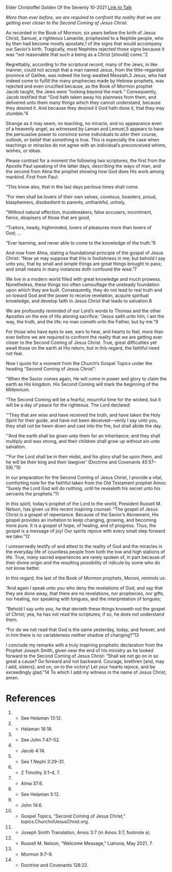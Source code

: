 Elder Christoffel Golden
Of the Seventy
10-2021
[Link to Talk](https://www.churchofjesuschrist.org/study/general-conference/2021/10/27golden?lang=eng)

_More than ever before, we are required to confront the reality that we are getting ever closer to the Second Coming of Jesus Christ._

As recorded in the Book of Mormon, six years before the birth of Jesus Christ, Samuel, a righteous Lamanite, prophesied to a Nephite people, who by then had become mostly apostate,1 of the signs that would accompany our Savior’s birth. Tragically, most Nephites rejected those signs because it was “not reasonable that such a being as a Christ [should] come.”2

Regrettably, according to the scriptural record, many of the Jews, in like manner, could not accept that a man named Jesus, from the little-regarded province of Galilee, was indeed the long-awaited Messiah.3 Jesus, who had indeed come to fulfill the many prophecies made by Hebrew prophets, was rejected and even crucified because, as the Book of Mormon prophet Jacob taught, the Jews were “looking beyond the mark.” Consequently, Jacob testified that “God hath taken away his plainness from them, and delivered unto them many things which they cannot understand, because they desired it. And because they desired it God hath done it, that they may stumble.”4

Strange as it may seem, no teaching, no miracle, and no appearance even of a heavenly angel, as witnessed by Laman and Lemuel,5 appears to have the persuasive power to convince some individuals to alter their course, outlook, or belief that something is true. This is especially the case when teachings or miracles do not agree with an individual’s preconceived whims, wishes, or ideas.

Please contrast for a moment the following two scriptures, the first from the Apostle Paul speaking of the latter days, describing the ways of man, and the second from Alma the prophet showing how God does His work among mankind. First from Paul:

“This know also, that in the last days perilous times shall come.

“For men shall be lovers of their own selves, covetous, boasters, proud, blasphemers, disobedient to parents, unthankful, unholy,

“Without natural affection, trucebreakers, false accusers, incontinent, fierce, despisers of those that are good,

“Traitors, heady, highminded, lovers of pleasures more than lovers of God; …

“Ever learning, and never able to come to the knowledge of the truth.”6

And now from Alma, stating a foundational principle of the gospel of Jesus Christ: “Now ye may suppose that this is foolishness in me; but behold I say unto you, that by small and simple things are great things brought to pass; and small means in many instances doth confound the wise.”7

We live in a modern world filled with great knowledge and much prowess. Nonetheless, these things too often camouflage the unsteady foundation upon which they are built. Consequently, they do not lead to real truth and on toward God and the power to receive revelation, acquire spiritual knowledge, and develop faith in Jesus Christ that leads to salvation.8

We are profoundly reminded of our Lord’s words to Thomas and the other Apostles on the eve of His atoning sacrifice: “Jesus saith unto him, I am the way, the truth, and the life: no man cometh unto the Father, but by me.”9



For those who have eyes to see, ears to hear, and hearts to feel, more than ever before we are required to confront the reality that we are getting ever closer to the Second Coming of Jesus Christ. True, great difficulties yet await those on the earth at His return, but in this regard, the faithful need not fear.

Now I quote for a moment from the Church’s Gospel Topics under the heading “Second Coming of Jesus Christ”:

“When the Savior comes again, He will come in power and glory to claim the earth as His kingdom. His Second Coming will mark the beginning of the Millennium.

“The Second Coming will be a fearful, mournful time for the wicked, but it will be a day of peace for the righteous. The Lord declared:

“‘They that are wise and have received the truth, and have taken the Holy Spirit for their guide, and have not been deceived﻿—verily I say unto you, they shall not be hewn down and cast into the fire, but shall abide the day.

“‘And the earth shall be given unto them for an inheritance; and they shall multiply and wax strong, and their children shall grow up without sin unto salvation.

“‘For the Lord shall be in their midst, and his glory shall be upon them, and he will be their king and their lawgiver’ (Doctrine and Covenants 45:57–59).”10

In our preparation for the Second Coming of Jesus Christ, I provide a vital, comforting note for the faithful taken from the Old Testament prophet Amos: “Surely the Lord God will do nothing, until he revealeth his secret unto his servants the prophets.”11

In this spirit, today’s prophet of the Lord to the world, President Russell M. Nelson, has given us this recent inspiring counsel: “The gospel of Jesus Christ is a gospel of repentance. Because of the Savior’s Atonement, His gospel provides an invitation to keep changing, growing, and becoming more pure. It is a gospel of hope, of healing, and of progress. Thus, the gospel is a message of joy! Our spirits rejoice with every small step forward we take.”12

I unreservedly testify of and attest to the reality of God and the miracles in the everyday life of countless people from both the low and high stations of life. True, many sacred experiences are rarely spoken of, in part because of their divine origin and the resulting possibility of ridicule by some who do not know better.

In this regard, the last of the Book of Mormon prophets, Moroni, reminds us:

“And again I speak unto you who deny the revelations of God, and say that they are done away, that there are no revelations, nor prophecies, nor gifts, nor healing, nor speaking with tongues, and the interpretation of tongues;

“Behold I say unto you, he that denieth these things knoweth not the gospel of Christ; yea, he has not read the scriptures; if so, he does not understand them.

“For do we not read that God is the same yesterday, today, and forever, and in him there is no variableness neither shadow of changing?”13

I conclude my remarks with a truly inspiring prophetic declaration from the Prophet Joseph Smith, given near the end of his ministry as he looked forward to the Second Coming of Jesus Christ: “Shall we not go on in so great a cause? Go forward and not backward. Courage, brethren [and, may I add, sisters]; and on, on to the victory! Let your hearts rejoice, and be exceedingly glad.”14 To which I add my witness in the name of Jesus Christ, amen.

# References
1. - See Helaman 13:12.
2. - Helaman 16:18.
3. - See John 7:47–52.
4. - Jacob 4:14.
5. - See 1 Nephi 3:29–31.
6. - 2 Timothy 3:1–4, 7.
7. - Alma 37:6.
8. - See Helaman 5:12.
9. - John 14:6.
10. - Gospel Topics, “Second Coming of Jesus Christ,” topics.ChurchofJesusChrist.org.
11. - Joseph Smith Translation, Amos 3:7 (in Amos 3:7, footnote a).
12. - Russell M. Nelson, “Welcome Message,” Liahona, May 2021, 7.
13. - Mormon 9:7–9.
14. - Doctrine and Covenants 128:22.